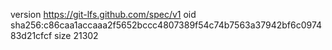 version https://git-lfs.github.com/spec/v1
oid sha256:c86caa1accaaa2f5652bccc4807389f54c74b7563a37942bf6c097483d21cfcf
size 21302
